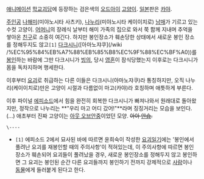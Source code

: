 [애니메이션](%EC%95%A0%EB%8B%88%EB%A9%94%EC%9D%B4%EC%85%98.md)
[학교괴담](%ED%95%99%EA%B5%90%EA%B4%B4%EB%8B%B4.md)에 등장하는 검은색의
[오드아이](%EC%98%A4%EB%93%9C%EC%95%84%EC%9D%B4.md)
[고양이](%EA%B3%A0%EC%96%91%EC%9D%B4.md). [일본](%EC%9D%BC%EB%B3%B8.md)판은
[카야](%EC%B9%B4%EC%95%BC.md).

[주인공](%EC%A3%BC%EC%9D%B8%EA%B3%B5.md)
[나해미](%EB%82%98%ED%95%B4%EB%AF%B8.md)(미야노시타 사츠키),
[나누리](%EB%82%98%EB%88%84%EB%A6%AC.md)(미야노시타 케이이치로)
[남매](%EB%82%A8%EB%A7%A4.md)가 기르고 있는 수컷 고양이.
[어머니](%EC%9C%A4%ED%9D%AC%EC%88%99.md)의 장례식 날부터 해미 가족의 집으로 와서 쭉 함께 지내며 추억을
쌓아온 [친구](%EC%B9%9C%EA%B5%AC.md)로 소중히 여긴다. 하지만 봉인장소가 훼손당한 상태에서 새로운 봉인 장소를
정해두지도 않고`[1]` [다크시니](%EB%8B%A4%ED%81%AC%EC%8B%9C%EB%8B%88.md)([아마노쟈쿠](/wiki
/%EC%95%84%EB%A7%88%EB%85%B8%EC%9F%88%EC%BF%A0))를
[봉인](%EB%B4%89%EC%9D%B8.md)하는 바람에 그만 다크시니가 [빙의](%EB%B9%99%EC%9D%98.md),
당시 [영혼](%EC%98%81%ED%98%BC.md)이 잠식당했는지 이후로는 다크시니가 몸을 독차지하며 행세한다.

이후부터 [요괴](%EC%9A%94%EA%B4%B4.md)로 취급하는 다른 이들은 다크시니(아마노쟈쿠)라 통칭하지만, 오직
나누리(케이이치로)만은 고양이 시절과 다름없이 마고(카야)라 호칭하며 애틋하게 부른다.

이후 파이널 [에피소드](%EC%97%90%ED%94%BC%EC%86%8C%EB%93%9C.md)에서 힘을 완전히 회복한 다크시니가
빠져나와서 원래대로 돌아왔지만, 정작으로 나누리는 **"우리 마고 어디 갔어!"**라며 징징거리는 모습을 보인다.(...) 애초부터 진짜
고양이는 [아웃 오브안중](%EC%95%84%EC%9B%83%20%EC%98%A4%EB%B8%8C%20%EC%95%88%EC%A4%91.md)이었던 모양.
<del>아아 [안습](%EC%95%88%EC%8A%B5.md).</del>

`\----`

  * `[1]` 에피소드 2에서 묘사된 바에 따르면 윤희숙이 작성한 [요괴일기](%EC%9A%94%EA%B4%B4%EC%9D%BC%EA%B8%B0.md)에는 '봉인에서 풀려난 요괴를 재봉인할 때의 주의사항'이 적혀있는데, 이 주의사항에 따르면 봉인장소가 훼손되어 요괴들이 풀려났을 경우, 새로운 봉인장소를 정해두지 않고 봉인하면 그 요괴는 봉인된 순간 다른 요괴들까지 봉인하기 전까지 강제적으로 [사람](%EC%82%AC%EB%9E%8C.md)이나 [동물](%EB%8F%99%EB%AC%BC.md)에게 들러붙게 된다고 한다.

